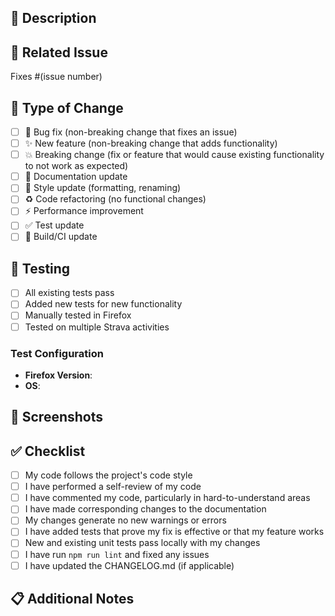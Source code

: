 ## 📝 Description
<!-- Describe your changes in detail -->

## 🔗 Related Issue
<!-- Link to the issue this PR addresses -->
Fixes #(issue number)

## 🎯 Type of Change
<!-- Mark the relevant option with an 'x' -->
- [ ] 🐛 Bug fix (non-breaking change that fixes an issue)
- [ ] ✨ New feature (non-breaking change that adds functionality)
- [ ] 💥 Breaking change (fix or feature that would cause existing functionality to not work as expected)
- [ ] 📝 Documentation update
- [ ] 🎨 Style update (formatting, renaming)
- [ ] ♻️ Code refactoring (no functional changes)
- [ ] ⚡ Performance improvement
- [ ] ✅ Test update
- [ ] 🔧 Build/CI update

## 🧪 Testing
<!-- Describe the tests you ran to verify your changes -->
- [ ] All existing tests pass
- [ ] Added new tests for new functionality
- [ ] Manually tested in Firefox
- [ ] Tested on multiple Strava activities

### Test Configuration
- **Firefox Version**: 
- **OS**: 

## 📸 Screenshots
<!-- If applicable, add screenshots to demonstrate your changes -->

## ✅ Checklist
<!-- Mark completed items with an 'x' -->
- [ ] My code follows the project's code style
- [ ] I have performed a self-review of my code
- [ ] I have commented my code, particularly in hard-to-understand areas
- [ ] I have made corresponding changes to the documentation
- [ ] My changes generate no new warnings or errors
- [ ] I have added tests that prove my fix is effective or that my feature works
- [ ] New and existing unit tests pass locally with my changes
- [ ] I have run `npm run lint` and fixed any issues
- [ ] I have updated the CHANGELOG.md (if applicable)

## 📋 Additional Notes
<!-- Any additional information that reviewers should know -->
